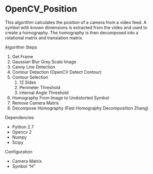 # OpenCV_Position
This algorithm calculates the position of a camera from a video feed.
A symbol with known dimensions is extracted from the video and used to create a homography.
The homography is then decomposed into a rotational matrix and translation matrix. 

Algorithm Steps
   1. Get Frame
   2. Gaussian Blur Grey Scale Image
   3. Canny Line Detection
   4. Contour Detection (OpenCV Detect Contour)
   5. Contour Selection 
      1. 12 Sides
      2. Perimeter Threshold 
      3. Internal Angle Threshold 
   6. Homography From Image to Undistorted Symbol 
   7. Remove Camera Matrix
   8. Decompose Homography (Fast Homography Decomposition Zhang)
   
Dependencies
   - Python 2.7
   - Opencv 2
   - Numpy
   - Scipy

Configuration
   - Camera Matrix 
   - Symbol “H”
